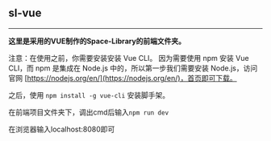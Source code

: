 ## sl-vue
----
**这里是采用的VUE制作的Space-Library的前端文件夹。**

注意：在使用之前，你需要安装安装 Vue CLI。
     因为需要使用 npm 安装 Vue CLI，而 npm 是集成在 Node.js 中的，所以第一步我们需要安装 Node.js，访问官网 [https://nodejs.org/en/](https://nodejs.org/en/)，首页即可下载。

之后，使用 `npm install -g vue-cli` 安装脚手架。

在前端项目文件夹下，调出cmd后输入`npm run dev`

在浏览器输入localhost:8080即可
